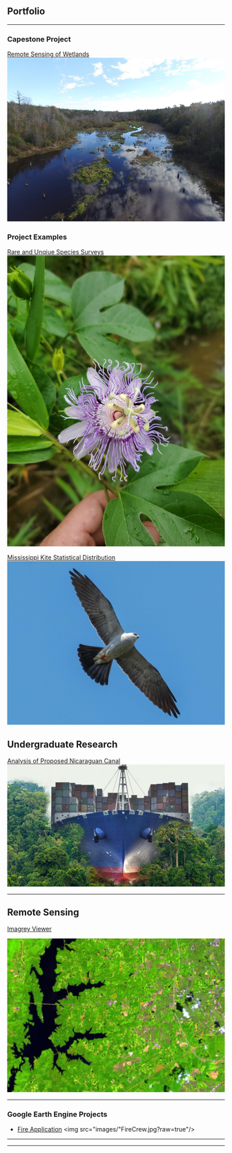 ## Portfolio

---

### Capestone Project 


[Remote Sensing of Wetlands](/pdf/Martin_Final_Paper.pdf)
<img src="images/Photo1.0.jpg?raw=true"/>


### Project Examples 

[Rare and Unqiue Species Surveys](/pdf/FinalPaper_species_V2.pdf) 
<img src="images/20200910_133559.jpg?raw=true"/>


[Mississippi Kite Statistical Distribution](/pdf/Final_Project_Martin.pdf)
<img src="images/Miss_Kite.jpg?raw=true"/>

## Undergraduate Research 

[Analysis of Proposed Nicaraguan Canal](/pdf/Benfield_Martin_Skinner.pdf)
<img src="images/nic.jpg?raw=true"/>


---
## Remote Sensing 

<a href="https://uok.maps.arcgis.com/apps/presentation/index.html?webmap=b9340445926e414f836230e7432afa89">Imagrey Viewer</a> 

<img src="images/RS.JPG?raw=true"/>




---

### Google Earth Engine Projects 

- [Fire Application](https://mkm1671.users.earthengine.app/view/fire-app)
<img src="images/"FireCrew.jpg?raw=true"/>
---




---
<!-- Remove above link if you don't want to attibute -->
